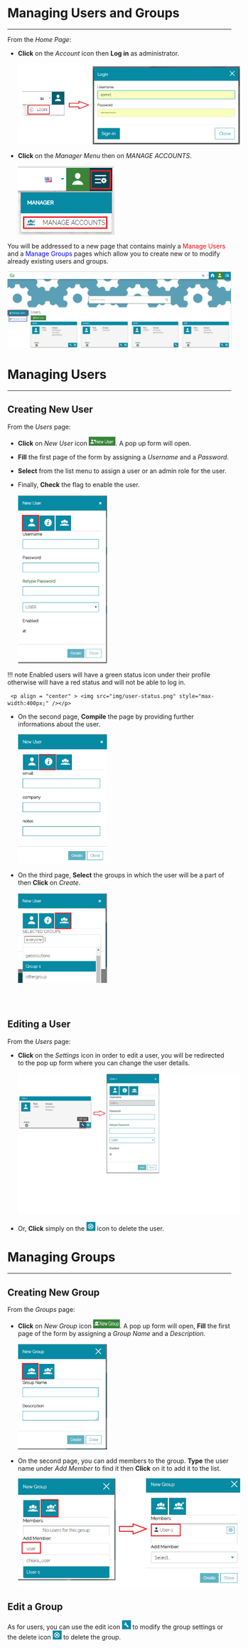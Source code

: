 # Managing Users and Groups
***************************

From the *Home Page*:

* **Click** on the *Account* icon then **Log in** as administrator. 

     <img src="img/account.png" style="max-width:500px;" />

* **Click** on the *Manager Menu* then on *MANAGE ACCOUNTS*.

     <img src="img/manager.png" style="max-width:600px;" />

You will be addressed to a new page that contains mainly a <span style="color:red">Manage Users</span> and a <span style="color:blue">Manage Groups</span> pages which allow you to create new or to modify already existing users and groups. 

 <img src="img/manager-page.png" style="" />

# Managing Users
****************
Creating New User
-----------------
From the *Users* page:

* **Click** on *New User* icon <img src="img/new-user.png" style="width:60px;height:20px" />. A pop up form will open.
* **Fill** the first page of the form by assigning a *Username* and a *Password*.
* **Select** from the list menu to assign a user or an admin role for the user.
* Finally, **Check** the flag to enable the user. 

    <img src="img/popup-user.png" style="max-width:200px;" />

 
!!! note
    Enabled users will have a green status icon under their profile otherwise will have a red status and will not be able to log in.

     <p align = "center" > <img src="img/user-status.png" style="max-width:400px;" /></p>



* On the second page, **Compile** the page by providing further informations about the user.

    <img src="img/info-user.png" style="max-width:200px;" />
 
* On the third page, **Select** the groups in which the user will be a part of then **Click** on *Create*.  

    <img src="img/user-group.png" style="max-width:200px;" />
  
<br>
<br>

**Editing a User**
----------------
From the *Users* page: 

* **Click** on the *Settings* icon in order to edit a user, you will be redirected to the pop up form where you can change the user details. 

     <img src="img/edit-user.png" style="max-width:500px;" />

* Or, **Click** simply on the <img src="img/delete-icon.png" style="width:20px;height:20px" /> icon to delete the user.

# Managing Groups
*****************
Creating New Group
------------------
From the *Groups* page:

* **Click** on *New Group* icon <img src="img/new-group.png" style="width:60px;height:20px" />. A pop up form will open, **Fill** the first page of the form by assigning a *Group Name* and a *Description*. 

    <img src="img/popup-group.png" style="max-width:200px;" />

* On the second page, you can add members to the group. **Type** the user name under *Add Member* to find it then **Click** on it to add it to the list. 

    <img src="img/add-user.png" style="max-width:500px;" />

Edit a Group
------------
As for users, you can use the edit icon <img src="img/edit-icon.png" style="width:20px;height:20px" /> to modify the group settings or the delete icon <img src="img/delete-icon.png" style="width:20px;height:20px" /> to delete the group. 